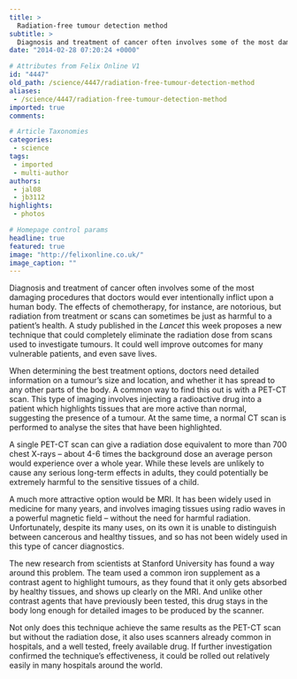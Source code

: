 ```yaml
---
title: >
  Radiation-free tumour detection method
subtitle: >
  Diagnosis and treatment of cancer often involves some of the most damaging procedures that doctors would ever intentionally inflict upon a human body.
date: "2014-02-28 07:20:24 +0000"

# Attributes from Felix Online V1
id: "4447"
old_path: /science/4447/radiation-free-tumour-detection-method
aliases:
 - /science/4447/radiation-free-tumour-detection-method
imported: true
comments:

# Article Taxonomies
categories:
 - science
tags:
 - imported
 - multi-author
authors:
 - jal08
 - jb3112
highlights:
 - photos

# Homepage control params
headline: true
featured: true
image: "http://felixonline.co.uk/"
image_caption: ""
---
```


Diagnosis and treatment of cancer often involves some of the most damaging procedures that doctors would ever intentionally inflict upon a human body. The effects of chemotherapy, for instance, are notorious, but radiation from treatment or scans can sometimes be just as harmful to a patient’s health. A study published in the _Lancet_ this week proposes a new technique that could completely eliminate the radiation dose from scans used to investigate tumours. It could well improve outcomes for many vulnerable patients, and even save lives.

When determining the best treatment options, doctors need detailed information on a tumour’s size and location, and whether it has spread to any other parts of the body. A common way to find this out is with a PET-CT scan. This type of imaging involves injecting a radioactive drug into a patient which highlights tissues that are more active than normal, suggesting the presence of a tumour. At the same time, a normal CT scan is performed to analyse the sites that have been highlighted.

A single PET-CT scan can give a radiation dose equivalent to more than 700 chest X-rays – about 4-6 times the background dose an average person would experience over a whole year. While these levels are unlikely to cause any serious long-term effects in adults, they could potentially be extremely harmful to the sensitive tissues of a child.

A much more attractive option would be MRI. It has been widely used in medicine for many years, and involves imaging tissues using radio waves in a powerful magnetic field – without the need for harmful radiation. Unfortunately, despite its many uses, on its own it is unable to distinguish between cancerous and healthy tissues, and so has not been widely used in this type of cancer diagnostics.

The new research from scientists at Stanford University has found a way around this problem. The team used a common iron supplement as a contrast agent to highlight tumours, as they found that it only gets absorbed by healthy tissues, and shows up clearly on the MRI. And unlike other contrast agents that have previously been tested, this drug stays in the body long enough for detailed images to be produced by the scanner.

Not only does this technique achieve the same results as the PET-CT scan but without the radiation dose, it also uses scanners already common in hospitals, and a well tested, freely available drug. If further investigation confirmed the technique’s effectiveness, it could be rolled out relatively easily in many hospitals around the world.
